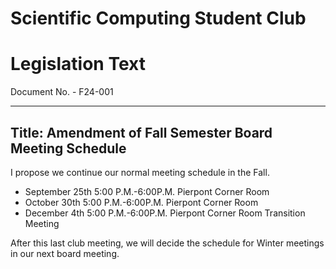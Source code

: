 # Scientific Computing Student Club

# Legislation Text
Document No. - F24-001

---

Title: Amendment of Fall Semester Board Meeting Schedule
---
I propose we continue our normal meeting schedule in the Fall.

- September 25th 5:00 P.M.-6:00P.M. Pierpont Corner Room
- October 30th 5:00 P.M.-6:00P.M. Pierpont Corner Room
- December 4th 5:00 P.M.-6:00P.M. Pierpont Corner Room Transition Meeting

After this last club meeting, we will decide the schedule for Winter meetings in our next board meeting.